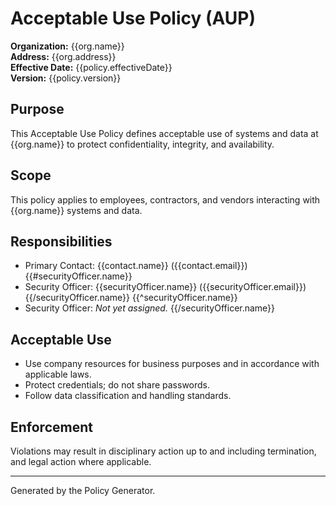 # Acceptable Use Policy (AUP)

**Organization:** {{org.name}}\
**Address:** {{org.address}}\
**Effective Date:** {{policy.effectiveDate}}\
**Version:** {{policy.version}}

## Purpose

This Acceptable Use Policy defines acceptable use of systems and data at
{{org.name}} to protect confidentiality, integrity, and availability.

## Scope

This policy applies to employees, contractors, and vendors interacting with
{{org.name}} systems and data.

## Responsibilities

- Primary Contact: {{contact.name}} ({{contact.email}})
  {{#securityOfficer.name}}
- Security Officer: {{securityOfficer.name}} ({{securityOfficer.email}})
  {{/securityOfficer.name}} {{^securityOfficer.name}}
- Security Officer: _Not yet assigned._ {{/securityOfficer.name}}

## Acceptable Use

- Use company resources for business purposes and in accordance with applicable
  laws.
- Protect credentials; do not share passwords.
- Follow data classification and handling standards.

## Enforcement

Violations may result in disciplinary action up to and including termination,
and legal action where applicable.

---

Generated by the Policy Generator.
